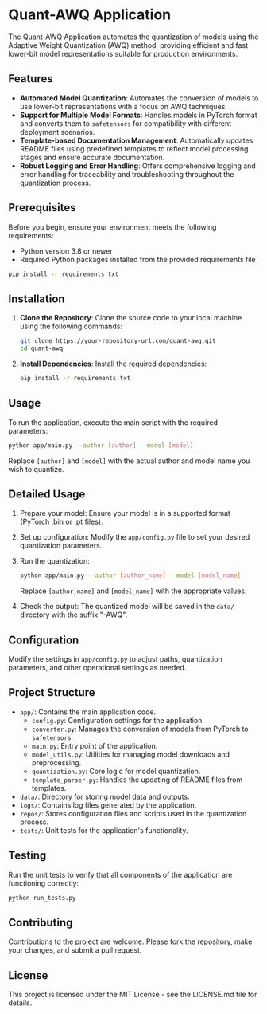 # Quant-AWQ Application

The Quant-AWQ Application automates the quantization of models using the Adaptive Weight Quantization (AWQ) method, providing efficient and fast lower-bit model representations suitable for production environments.

## Features

- **Automated Model Quantization**: Automates the conversion of models to use lower-bit representations with a focus on AWQ techniques.
- **Support for Multiple Model Formats**: Handles models in PyTorch format and converts them to `safetensors` for compatibility with different deployment scenarios.
- **Template-based Documentation Management**: Automatically updates README files using predefined templates to reflect model processing stages and ensure accurate documentation.
- **Robust Logging and Error Handling**: Offers comprehensive logging and error handling for traceability and troubleshooting throughout the quantization process.

## Prerequisites

Before you begin, ensure your environment meets the following requirements:
- Python version 3.8 or newer
- Required Python packages installed from the provided requirements file

```bash
pip install -r requirements.txt
```

## Installation

1. **Clone the Repository**:
   Clone the source code to your local machine using the following commands:

   ```bash
   git clone https://your-repository-url.com/quant-awq.git
   cd quant-awq
   ```

2. **Install Dependencies**:
   Install the required dependencies:

   ```bash
   pip install -r requirements.txt
   ```

## Usage

To run the application, execute the main script with the required parameters:

```bash
python app/main.py --author [author] --model [model]
```

Replace `[author]` and `[model]` with the actual author and model name you wish to quantize.

## Detailed Usage

1. Prepare your model:
   Ensure your model is in a supported format (PyTorch .bin or .pt files).

2. Set up configuration:
   Modify the `app/config.py` file to set your desired quantization parameters.

3. Run the quantization:
   ```bash
   python app/main.py --author [author_name] --model [model_name]
   ```
   Replace `[author_name]` and `[model_name]` with the appropriate values.

4. Check the output:
   The quantized model will be saved in the `data/` directory with the suffix "-AWQ".

## Configuration

Modify the settings in `app/config.py` to adjust paths, quantization parameters, and other operational settings as needed.

## Project Structure

- `app/`: Contains the main application code.
  - `config.py`: Configuration settings for the application.
  - `converter.py`: Manages the conversion of models from PyTorch to `safetensors`.
  - `main.py`: Entry point of the application.
  - `model_utils.py`: Utilities for managing model downloads and preprocessing.
  - `quantization.py`: Core logic for model quantization.
  - `template_parser.py`: Handles the updating of README files from templates.
- `data/`: Directory for storing model data and outputs.
- `logs/`: Contains log files generated by the application.
- `repos/`: Stores configuration files and scripts used in the quantization process.
- `tests/`: Unit tests for the application's functionality.

## Testing

Run the unit tests to verify that all components of the application are functioning correctly:

```bash
python run_tests.py
```

## Contributing

Contributions to the project are welcome. Please fork the repository, make your changes, and submit a pull request.

## License

This project is licensed under the MIT License - see the LICENSE.md file for details.

